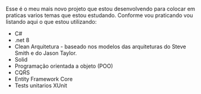 Esse é o meu mais novo projeto que estou desenvolvendo para colocar em praticas varios temas que estou estudando. Conforme vou praticando vou listando aqui o que estou utilizando:
- C#
- .net 8
- Clean Arquitetura - baseado nos modelos das arquiteturas do Steve Smith e do Jason Taylor.
- Solid
- Programação orientada a objeto (POO)
- CQRS
- Entity Framework Core
- Tests unitarios XUnit
